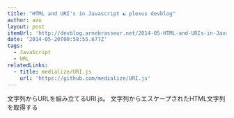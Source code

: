 ```yaml
---
title: "HTML and URI's in Javascript ☯ plexus devblog"
author: azu
layout: post
itemUrl: 'http://devblog.arnebrasseur.net/2014-05-HTML-and-URIs-in-Javascript'
date: '2014-05-20T00:58:55.677Z'
tags:
  - JavaScript
  - URL
relatedLinks:
  - title: medialize/URI.js
    url: 'https://github.com/medialize/URI.js'
---
```

文字列からURLを組み立てるURI.js。
文字列からエスケープされたHTML文字列を取得する

